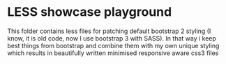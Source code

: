 # LESS showcase playground

This folder contains less files for patching default bootstrap 2 styling (I know, it is old code, now I use bootstrap 3 with SASS). In that way i keep best things from bootstrap and combine them with my own unique styling which results in beautifully written minimised responsive aware css3 files